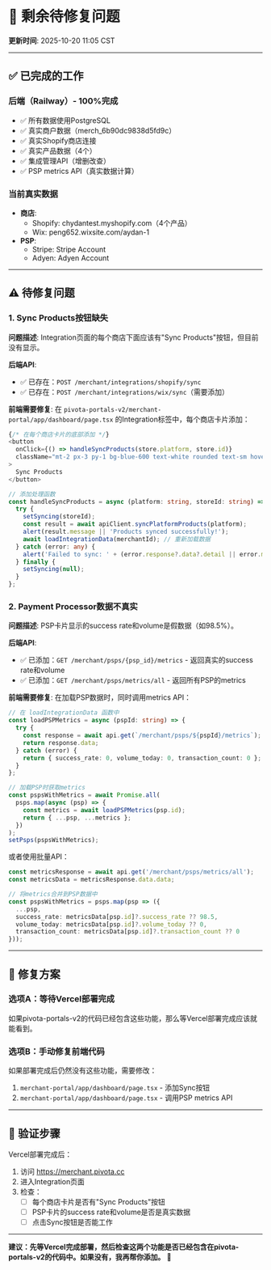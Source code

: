# 🔧 剩余待修复问题

**更新时间**: 2025-10-20 11:05 CST

---

## ✅ 已完成的工作

### 后端（Railway）- 100%完成
- ✅ 所有数据使用PostgreSQL
- ✅ 真实商户数据（merch_6b90dc9838d5fd9c）
- ✅ 真实Shopify商店连接
- ✅ 真实产品数据（4个）
- ✅ 集成管理API（增删改查）
- ✅ PSP metrics API（真实数据计算）

### 当前真实数据
- **商店**: 
  - Shopify: chydantest.myshopify.com（4个产品）
  - Wix: peng652.wixsite.com/aydan-1
- **PSP**:
  - Stripe: Stripe Account
  - Adyen: Adyen Account

---

## ⚠️ 待修复问题

### 1. Sync Products按钮缺失

**问题描述**:
Integration页面的每个商店下面应该有"Sync Products"按钮，但目前没有显示。

**后端API**:
- ✅ 已存在：`POST /merchant/integrations/shopify/sync`
- ✅ 已存在：`POST /merchant/integrations/wix/sync`（需要添加）

**前端需要修复**:
在 `pivota-portals-v2/merchant-portal/app/dashboard/page.tsx` 的Integration标签中，每个商店卡片添加：

```typescript
{/* 在每个商店卡片的底部添加 */}
<button 
  onClick={() => handleSyncProducts(store.platform, store.id)}
  className="mt-2 px-3 py-1 bg-blue-600 text-white rounded text-sm hover:bg-blue-700"
>
  Sync Products
</button>

// 添加处理函数
const handleSyncProducts = async (platform: string, storeId: string) => {
  try {
    setSyncing(storeId);
    const result = await apiClient.syncPlatformProducts(platform);
    alert(result.message || 'Products synced successfully!');
    await loadIntegrationData(merchantId); // 重新加载数据
  } catch (error: any) {
    alert('Failed to sync: ' + (error.response?.data?.detail || error.message));
  } finally {
    setSyncing(null);
  }
};
```

### 2. Payment Processor数据不真实

**问题描述**:
PSP卡片显示的success rate和volume是假数据（如98.5%）。

**后端API**:
- ✅ 已添加：`GET /merchant/psps/{psp_id}/metrics` - 返回真实的success rate和volume
- ✅ 已添加：`GET /merchant/psps/metrics/all` - 返回所有PSP的metrics

**前端需要修复**:
在加载PSP数据时，同时调用metrics API：

```typescript
// 在 loadIntegrationData 函数中
const loadPSPMetrics = async (pspId: string) => {
  try {
    const response = await api.get(`/merchant/psps/${pspId}/metrics`);
    return response.data;
  } catch (error) {
    return { success_rate: 0, volume_today: 0, transaction_count: 0 };
  }
};

// 加载PSP时获取metrics
const pspsWithMetrics = await Promise.all(
  psps.map(async (psp) => {
    const metrics = await loadPSPMetrics(psp.id);
    return { ...psp, ...metrics };
  })
);
setPsps(pspsWithMetrics);
```

或者使用批量API：

```typescript
const metricsResponse = await api.get('/merchant/psps/metrics/all');
const metricsData = metricsResponse.data.data;

// 将metrics合并到PSP数据中
const pspsWithMetrics = psps.map(psp => ({
  ...psp,
  success_rate: metricsData[psp.id]?.success_rate ?? 98.5,
  volume_today: metricsData[psp.id]?.volume_today ?? 0,
  transaction_count: metricsData[psp.id]?.transaction_count ?? 0
}));
```

---

## 🎯 修复方案

### 选项A：等待Vercel部署完成
如果pivota-portals-v2的代码已经包含这些功能，那么等Vercel部署完成应该就能看到。

### 选项B：手动修复前端代码
如果部署完成后仍然没有这些功能，需要修改：
1. `merchant-portal/app/dashboard/page.tsx` - 添加Sync按钮
2. `merchant-portal/app/dashboard/page.tsx` - 调用PSP metrics API

---

## 📝 验证步骤

Vercel部署完成后：
1. 访问 https://merchant.pivota.cc
2. 进入Integration页面
3. 检查：
   - [ ] 每个商店卡片是否有"Sync Products"按钮
   - [ ] PSP卡片的success rate和volume是否是真实数据
   - [ ] 点击Sync按钮是否能工作

---

**建议：先等Vercel完成部署，然后检查这两个功能是否已经包含在pivota-portals-v2的代码中。如果没有，我再帮你添加。** 🚀


